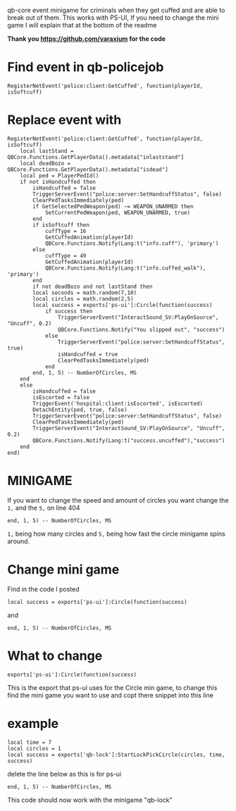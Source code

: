 qb-core event minigame for criminals when they get cuffed and are able to break out of them.
This works with PS-UI, If you need to change the mini game I will explain that at the bottom of the readme

**Thank you https://github.com/varaxium for the code**

Find event in qb-policejob
=
```
RegisterNetEvent('police:client:GetCuffed', function(playerId, isSoftcuff)
```

Replace event with
=
```
RegisterNetEvent('police:client:GetCuffed', function(playerId, isSoftcuff)
    local lastStand = QBCore.Functions.GetPlayerData().metadata["inlaststand"]
    local deadBozo = QBCore.Functions.GetPlayerData().metadata["isdead"]
    local ped = PlayerPedId()
    if not isHandcuffed then
        isHandcuffed = false
        TriggerServerEvent("police:server:SetHandcuffStatus", false)
        ClearPedTasksImmediately(ped)
        if GetSelectedPedWeapon(ped) ~= WEAPON_UNARMED then
            SetCurrentPedWeapon(ped, WEAPON_UNARMED, true)
        end
        if isSoftcuff then
            cuffType = 16
            GetCuffedAnimation(playerId)
            QBCore.Functions.Notify(Lang:t("info.cuff"), 'primary')
        else
            cuffType = 49
            GetCuffedAnimation(playerId)
            QBCore.Functions.Notify(Lang:t("info.cuffed_walk"), 'primary')
        end
        if not deadBozo and not lastStand then
        local seconds = math.random(7,10)
        local circles = math.random(2,5)
        local success = exports['ps-ui']:Circle(function(success)
            if success then
                TriggerServerEvent("InteractSound_SV:PlayOnSource", "Uncuff", 0.2)
                QBCore.Functions.Notify("You slipped out", "success")
            else
                TriggerServerEvent("police:server:SetHandcuffStatus", true)
                isHandcuffed = true
                ClearPedTasksImmediately(ped)
            end
        end, 1, 5) -- NumberOfCircles, MS
    end
    else
        isHandcuffed = false
        isEscorted = false
        TriggerEvent('hospital:client:isEscorted', isEscorted)
        DetachEntity(ped, true, false)
        TriggerServerEvent("police:server:SetHandcuffStatus", false)
        ClearPedTasksImmediately(ped)
        TriggerServerEvent("InteractSound_SV:PlayOnSource", "Uncuff", 0.2)
        QBCore.Functions.Notify(Lang:t("success.uncuffed"),"success")
    end
end)
```

MINIGAME
=

If you want to change the speed and amount of circles you want change the ```1,``` and the ```5,``` on line 404
```
end, 1, 5) -- NumberOfCircles, MS
```

```1,``` being how many circles and ```5,``` being how fast the circle minigame spins around.

Change mini game
=
Find in the code I posted 
```
local success = exports['ps-ui']:Circle(function(success)
```
and
```
end, 1, 5) -- NumberOfCircles, MS
```
What to change 
=
```
exports['ps-ui']:Circle(function(success)
```
This is the export that ps-ui uses for the Circle min game, to change this find the mini game you want to use and copt there snippet into this line

example
= 
```
local time = 7
local circles = 1
local success = exports['qb-lock']:StartLockPickCircle(circles, time, success)
```
delete the line below as this is for ps-ui
```
end, 1, 5) -- NumberOfCircles, MS
```

This code should now work with the minigame "qb-lock"
